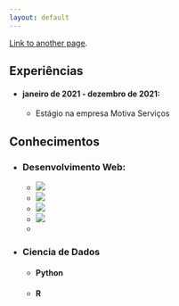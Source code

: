 ```yaml
---
layout: default
---
```



[Link to another page](./another-page.html).



## Experiências

- #### janeiro de 2021 - dezembro de 2021: 
    - Estágio na empresa Motiva Serviços


## Conhecimentos

- ### Desenvolvimento Web:
    - <img src="https://img.icons8.com/ios-filled/100/000000/html-5--v1.png"/>
    - <img src="https://img.icons8.com/ios-filled/50/000000/css3.png"/>
    - <img src="https://img.icons8.com/material-outlined/24/000000/django.png"/>
    - <img src="https://img.icons8.com/color/96/000000/javascript--v1.png"/>
    - 


- ### Ciencia de Dados
    - #### Python
    - #### R



    

    